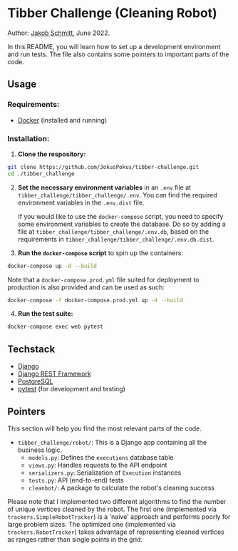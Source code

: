 # Tibber Challenge (Cleaning Robot)

Author: [Jakob Schmitt](https://www.linkedin.com/in/jakob-schmitt/), June 2022.

In this README, you will learn how to set up a development environment and
run tests. The file also contains some pointers to important parts of the code.

## Usage

### Requirements:
* [Docker](https://docs.docker.com/get-docker/) (installed and running)

### Installation:
1. **Clone the respository:**
```zsh
git clone https://github.com/JokusPokus/tibber-challenge.git
cd ./tibber_challenge
```

2. **Set the necessary environment variables** in an `.env` file at `tibber_challenge/tibber_challenge/.env`.
You can find the required environment variables in the `.env.dist` file.

    If you would like to use the `docker-compose` script, you need to specify
some environment variables to create the database. Do so by adding a file
at `tibber_challenge/tibber_challenge/.env.db`, based on the requirements 
in `tibber_challenge/tibber_challenge/.env.db.dist`.


3. **Run the `docker-compose` script** to spin up the containers:
```zsh
docker-compose up -d --build
```

Note that a `docker-compose.prod.yml` file suited for deployment to production is
also provided and can be used as such:
```zsh
docker-compose -f docker-compose.prod.yml up -d --build
```


4. **Run the test suite:**
```zsh
docker-compose exec web pytest
```


## Techstack
- [Django](https://www.djangoproject.com/)
- [Django REST Framework](https://www.django-rest-framework.org/)
- [PostgreSQL](https://www.postgresql.org/)
- [pytest](https://docs.pytest.org/en/6.2.x/) (for development and testing)


## Pointers
This section will help you find the most relevant parts of the code.

* `tibber_challenge/robot/`: This is a Django app containing all the business logic.
  * `models.py`: Defines the `executions` database table
  * `views.py`: Handles requests to the API endpoint
  * `serializers.py`: Serialization of `Execution` instances
  * `tests.py`: API (end-to-end) tests
  * `cleanbot/`: A package to calculate the robot's cleaning success

Please note that I implemented two different algorithms to find the number
of unique vertices cleaned by the robot. The first one (implemented
via `trackers.SimpleRobotTracker`) is a 'naive' approach and performs
poorly for large problem sizes. The optimized one (implemented via 
`trackers.RobotTracker`) takes advantage of representing cleaned vertices as
ranges rather than single points in the grid.
